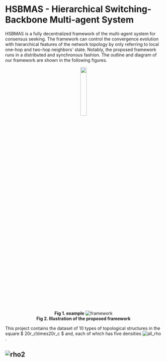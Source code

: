 # HSBMAS - Hierarchical Switching-Backbone Multi-agent System
HSBMAS is a fully decentralized framework of the multi-agent system for consensus seeking. The framework can control the convergence evolution with hierarchical features of the network topology by only referring to local one-hop and two-hop neighbors' state. Notably, the proposed framework runs in a distributed and synchronous fashion. The outline and diagram of our framework are shown in the following figures.

<div align=center>
    <img src="https://github.com/kyoran/HSBMAS/blob/main/example/diagram.gif" width="20%">
    <br>
    <b>Fig 1. example</b>
    <img src="https://github.com/kyoran/HSBMAS/blob/main/example/framework.png" 
        alt="framework"/>
    <br>
    <b>Fig 2. Illustration of the proposed framework</b>
</div>


This project contains the dataset of 10 types of topological structures in the square $ 20r_c\times20r_c $ and, each of which has five densities ![all_rho](https://github.com/kyoran/HSBMAS/blob/main/img/all_rho.png).

## ![rho2](https://github.com/kyoran/HSBMAS/blob/main/img/rho2.png)
<div align=center>
    
</div>





